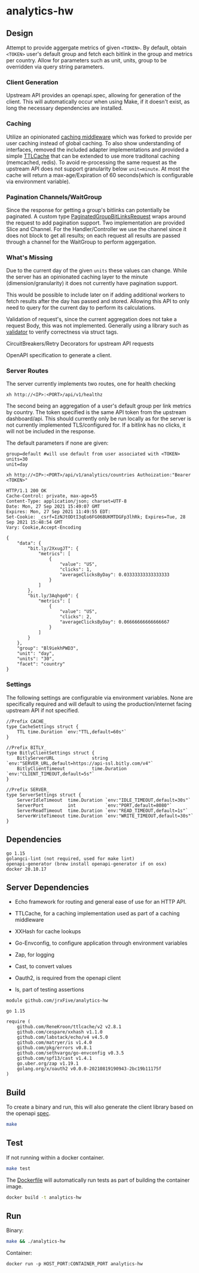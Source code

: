 # analytics-hw

## Design
Attempt to provide aggergate metrics of given `<TOKEN>`. By default, obtain `<TOKEN>` user's default group and fetch
each bitlink in the group and metrics per country. Allow for parameters
such as unit, units, group to be overridden via query string parameters. 

### Client Generation
Upstream API provides an openapi.spec, allowing for generation of the client. This will automatically occur when using
Make, if it doesn't exist, as long the necessary dependencies are installed.

### Caching
Utilize an opinionated [caching middleware](third_party/echo-http-cache) which was forked to provide per user caching instead of global
caching. To also show understanding of interfaces, removed the included adapter implementations and provided a simple [TTLCache](pkg/cache) that can
 be extended to use more traditonal caching (memcached, redis). To avoid re-processing the same request as the upstream API does not support granularity below `unit=minute`. At
most the cache will return a max-age/Expiration of 60 seconds(which is configurable via environment variable).

### Pagination Channels/WaitGroup
Since the response for getting a group's bitlinks can potentially be paginated. A custom type [PaginatedGroupBitLinksRequest](handlers/request.go)
wraps around the request to add pagination support. Two implementation are provided Slice and Channel. For the Handler/Controller
we use the channel since it does not block to get all results; on each request all results are passed through a channel for the
WaitGroup to perform aggergation.

### What's Missing
Due to the current day of the given `units` these values can change. While the server has an opinionated
caching layer to the minute (dimension/granularity) it does not currently have pagination support.

This would be possible to include later on if adding additional workers to fetch results after the day has passed and stored. Allowing
this API to only need to query for the current day to perform its calculations.

Validation of request's, since the current aggregation does not take a request Body, this was not implemented. Generally
using a library such as [validator](https://github.com/go-playground/validator) to verify correctness via struct tags.

CircuitBreakers/Retry Decorators for upstream API requests

OpenAPI specification to generate a client.

### Server Routes
The server currently implements two routes, one for health checking
```
xh http://<IP>:<PORT>/api/v1/healthz
```

The second being an aggregation of a user's default group per link metrics by country. The token specified is the same
API token from the upstream dashboard/api. This should currently only be run locally as for the server is not currently
implemented TLS/configured for. If a bitlink has no clicks, it will not be included in the response.

The default parameters if none are given:
```
group=default #will use default from user associated with <TOKEN>
units=30
unit=day
```

```
xh http://<IP>:<PORT>/api/v1/analytics/countries Authoization:"Bearer <TOKEN>"

HTTP/1.1 200 OK
Cache-Control: private, max-age=55
Content-Type: application/json; charset=UTF-8
Date: Mon, 27 Sep 2021 15:49:07 GMT
Expires: Mon, 27 Sep 2021 11:49:55 EDT:
Set-Cookie: _csrf=IzNJtODtI3qEo6FG06BUKMTDGFp3lhRk; Expires=Tue, 28 Sep 2021 15:48:54 GMT
Vary: Cookie,Accept-Encoding

{
    "data": {
        "bit.ly/2XxugJT": {
            "metrics": [
                {
                    "value": "US",
                    "clicks": 1,
                    "averageClicksByDay": 0.03333333333333333
                }
            ]
        },
        "bit.ly/3Aqhgo0": {
            "metrics": [
                {
                    "value": "US",
                    "clicks": 2,
                    "averageClicksByDay": 0.06666666666666667
                }
            ]
        }
    },
    "group": "Bl9iekhPWD3",
    "unit": "day",
    "units": "30",
    "facet": "country"
}
``` 

### Settings
The following settings are configurable via environment variables. None are specifically required and will default
to using the production/internet facing upstream API if not specified.

```golang
//Prefix CACHE_
type CacheSettings struct {
	TTL time.Duration `env:"TTL,default=60s"`
}

//Prefix BITLY_
type BitlyClientSettings struct {
	BitlyServerURL              string        `env:"SERVER_URL,default=https://api-ssl.bitly.com/v4"`
	BitlyClientTimeout          time.Duration `env:"CLIENT_TIMEOUT,default=5s"`
}

//Prefix SERVER_
type ServerSettings struct {
	ServerIdleTimeout  time.Duration `env:"IDLE_TIMEOUT,default=30s"`
	ServerPort         int           `env:"PORT,default=8080"`
	ServerReadTimeout  time.Duration `env:"READ_TIMEOUT,default=1s"`
	ServerWriteTimeout time.Duration `env:"WRITE_TIMEOUT,default=30s"`
}
```

## Dependencies
```
go 1.15
golangci-lint (not required, used for make lint)
openapi-generator (brew install openapi-generator if on osx)
docker 20.10.17
```

## Server Dependencies
- Echo framework for routing and general ease of use for an HTTP API.
- TTLCache, for a caching implementation used as part of a caching middleware
- XXHash for cache lookups
- Go-Envconfig, to configure application through environment variables
- Zap, for logging
- Cast, to convert values
- Oauth2, is required from the openapi client

- Is, part of testing assertions

```
module github.com/jrxFive/analytics-hw

go 1.15

require (
	github.com/ReneKroon/ttlcache/v2 v2.8.1
	github.com/cespare/xxhash v1.1.0
	github.com/labstack/echo/v4 v4.5.0
	github.com/matryer/is v1.4.0
	github.com/pkg/errors v0.8.1
	github.com/sethvargo/go-envconfig v0.3.5
	github.com/spf13/cast v1.4.1
	go.uber.org/zap v1.19.1
	golang.org/x/oauth2 v0.0.0-20210819190943-2bc19b11175f
)

```

## Build
To create a binary and run, this will also generate the client library based on the openapi [spec](internal/specs/bitly/v4.json).

```bash
make
```

## Test
If not running within a docker container.

```bash
make test
```

The [Dockerfile](Dockerfile) will automatically run tests as part of building the container image.
```bash
docker build -t analytics-hw
```

## Run
Binary:
```bash
make && ./analytics-hw
```

Container:
```
docker run -p HOST_PORT:CONTAINER_PORT analytics-hw
```